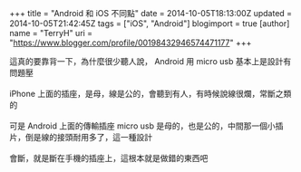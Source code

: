 +++
title = "Android 和 iOS 不同點"
date = 2014-10-05T18:13:00Z
updated = 2014-10-05T21:42:45Z
tags = ["iOS", "Android"]
blogimport = true 
[author]
	name = "TerryH"
	uri = "https://www.blogger.com/profile/00198432946574471177"
+++

這真的要靠背一下，為什麼很少聽人說， Android 用 micro usb 基本上是設計有問題壓<br /><br />iPhone 上面的插座，是母，線是公的，會聽到有人，有時候說線很爛，常斷之類的<br /><br />可是 Android 上面的傳輸插座 micro usb 是母的，也是公的，中間那一個小插片，倒是線的接頭耐用多了，這一種設計<br /><br />會斷，就是斷在手機的插座上，這根本就是做錯的東西吧<br /><br />
